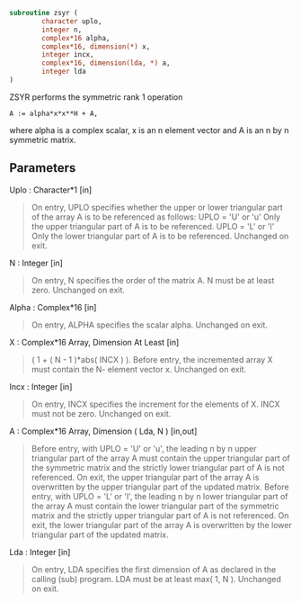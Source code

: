 ```fortran
subroutine zsyr (
		character uplo,
		integer n,
		complex*16 alpha,
		complex*16, dimension(*) x,
		integer incx,
		complex*16, dimension(lda, *) a,
		integer lda
)
```

 ZSYR   performs the symmetric rank 1 operation

    A := alpha*x*x**H + A,

 where alpha is a complex scalar, x is an n element vector and A is an
 n by n symmetric matrix.

## Parameters
Uplo : Character*1 [in]
> On entry, UPLO specifies whether the upper or lower
> triangular part of the array A is to be referenced as
> follows:
> UPLO = 'U' or 'u'   Only the upper triangular part of A
> is to be referenced.
> UPLO = 'L' or 'l'   Only the lower triangular part of A
> is to be referenced.
> Unchanged on exit.

N : Integer [in]
> On entry, N specifies the order of the matrix A.
> N must be at least zero.
> Unchanged on exit.

Alpha : Complex*16 [in]
> On entry, ALPHA specifies the scalar alpha.
> Unchanged on exit.

X : Complex*16 Array, Dimension At Least [in]
> ( 1 + ( N - 1 )*abs( INCX ) ).
> Before entry, the incremented array X must contain the N-
> element vector x.
> Unchanged on exit.

Incx : Integer [in]
> On entry, INCX specifies the increment for the elements of
> X. INCX must not be zero.
> Unchanged on exit.

A : Complex*16 Array, Dimension ( Lda, N ) [in,out]
> Before entry, with  UPLO = 'U' or 'u', the leading n by n
> upper triangular part of the array A must contain the upper
> triangular part of the symmetric matrix and the strictly
> lower triangular part of A is not referenced. On exit, the
> upper triangular part of the array A is overwritten by the
> upper triangular part of the updated matrix.
> Before entry, with UPLO = 'L' or 'l', the leading n by n
> lower triangular part of the array A must contain the lower
> triangular part of the symmetric matrix and the strictly
> upper triangular part of A is not referenced. On exit, the
> lower triangular part of the array A is overwritten by the
> lower triangular part of the updated matrix.

Lda : Integer [in]
> On entry, LDA specifies the first dimension of A as declared
> in the calling (sub) program. LDA must be at least
> max( 1, N ).
> Unchanged on exit.

